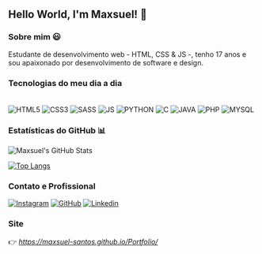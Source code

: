 ## Hello World, I'm Maxsuel! 🖖

### Sobre mim 😃

Estudante de desenvolvimento web - HTML, CSS & JS -, tenho 17 anos e sou apaixonado por desenvolvimento de software e design.

### Tecnologias do meu dia a dia

<div style="display: inline_block;"><br>  
  <img align="center" alt="HTML5" src="https://img.shields.io/badge/HTML5-E34F26?style=for-the-badge&logo=html5&logoColor=white"/>
  <img align="center" alt="CSS3" src="https://img.shields.io/badge/CSS3-1572B6?style=for-the-badge&logo=css3&logoColor=white"/>
  <img align="center" alt="SASS" src="https://img.shields.io/badge/Sass-CC6699?style=for-the-badge&logo=sass&logoColor=white"/>
  <img align="center" alt="JS" src="https://img.shields.io/badge/JavaScript-323330?style=for-the-badge&logo=javascript&logoColor=F7DF1E"/>
  <img align="center" alt="PYTHON" src="https://img.shields.io/badge/Python-14354C?style=for-the-badge&logo=python&logoColor=white"/>
  <img align="center" alt="C" src="https://img.shields.io/badge/C-00599C?style=for-the-badge&logo=c&logoColor=white"/>
  <img align="center" alt="JAVA" src="https://img.shields.io/badge/Java-ED8B00?style=for-the-badge&logo=java&logoColor=white"/>
  <img align="center" alt="PHP" src="https://img.shields.io/badge/PHP-777BB4?style=for-the-badge&logo=php&logoColor=white"/>
  <img align="center" alt="MYSQL" src="https://img.shields.io/badge/MySQL-00000F?style=for-the-badge&logo=mysql&logoColor=white"/>
</div>

### Estatísticas do GitHub 📊
![Maxsuel's GitHub Stats](https://github-readme-stats.vercel.app/api?username=Maxsuel-Santos&show_icons=true&theme=dracula)

[![Top Langs](https://github-readme-stats.vercel.app/api/top-langs/?username=Maxsuel-Santos&layout=compact)](https://github.com/Maxsuel-Santos/github-readme-stats)
  
### Contato e Profissional

[![Instagram](https://img.shields.io/badge/Instagram-E4405F?style=for-the-badge&logo=instagram&logoColor=white)](https://instagram.com/santosmaxsuel_)
[![GitHub](https://img.shields.io/badge/GitHub-100000?style=for-the-badge&logo=github&logoColor=white)](https://github.com/Maxsuel-Santos)
[![Linkedin](https://img.shields.io/badge/LinkedIn-0077B5?style=for-the-badge&logo=linkedin&logoColor=white)](https://www.linkedin.com/in/maxsuel-santos-3349b81b2/)

### Site

👉 _https://maxsuel-santos.github.io/Portfolio/_
